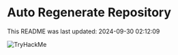 # Auto Regenerate Repository

This README was last updated: 2024-09-30 02:12:09

 ![TryHackMe](https://tryhackme.com/badge/533634)